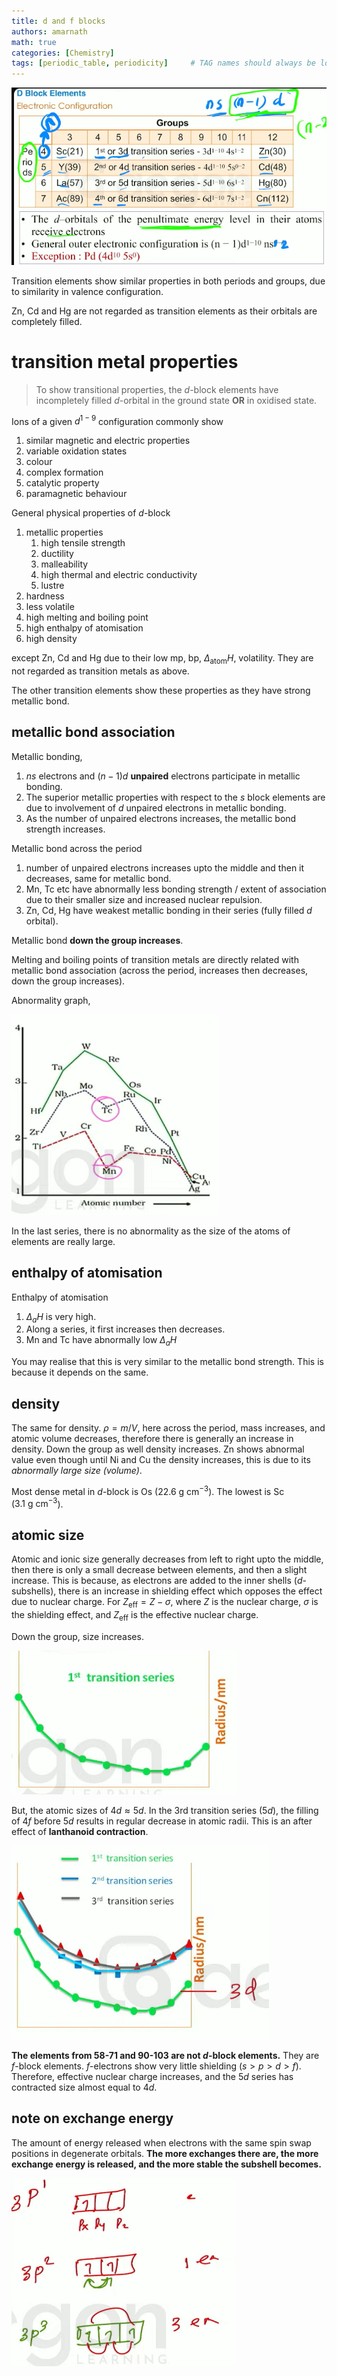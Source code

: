 ```yaml
---
title: d and f blocks
authors: amarnath
math: true
categories: [Chemistry]
tags: [periodic_table, periodicity]     # TAG names should always be lowercase
---
```


![590aee3edddf4ee51a3911d3c2e413e1.png](/assets/images/590aee3edddf4ee51a3911d3c2e413e1.png)

Transition elements show similar properties in both periods and groups, due to similarity in valence configuration.

Zn, Cd and Hg are not regarded as transition elements as their orbitals are completely filled.

# transition metal properties

> To show transitional properties, the _d_-block elements have incompletely filled _d_-orbital in the ground state **OR** in oxidised state.

Ions of a given $d^{1-9}$ configuration commonly show

1. similar magnetic and electric properties
2. variable oxidation states
3. colour
4. complex formation
5. catalytic property
6. paramagnetic behaviour

General physical properties of $d$-block

1. metallic properties
    1. high tensile strength
    2. ductility
    3. malleability
    4. high thermal and electric conductivity
    5. lustre
2. hardness
3. less volatile
4. high melting and boiling point
5. high enthalpy of atomisation
6. high density

except Zn, Cd and Hg due to their low mp, bp, $\Delta_{\text{atom}}H$, volatility. They are not regarded as transition metals as above.

The other transition elements show these properties as they have strong metallic bond.

## metallic bond association

Metallic bonding,

1. $ns$ electrons and $(n-1)d$ **unpaired** electrons participate in metallic bonding.
2. The superior metallic properties with respect to the $s$ block elements are due to involvement of $d$ unpaired electrons in metallic bonding.
3. As the number of unpaired electrons increases, the metallic bond strength increases.

Metallic bond across the period

1. number of unpaired electrons increases upto the middle and then it decreases, same for metallic bond.
2. Mn, Tc etc have abnormally less bonding strength / extent of association due to their smaller size and increased nuclear repulsion.
3. Zn, Cd, Hg have weakest metallic bonding in their series (fully filled $d$ orbital).

Metallic bond **down the group increases**.

Melting and boiling points of transition metals are directly related with metallic bond association (across the period, increases then decreases, down the group increases).

Abnormality graph,

![4968d53bbea7693b32141361aed22ac9.png](/assets/images/4968d53bbea7693b32141361aed22ac9.png)

In the last series, there is no abnormality as the size of the atoms of  elements are really large.

## enthalpy of atomisation

Enthalpy of atomisation

1. $\Delta_a H$ is very high.
2. Along a series, it first increases then decreases.
3. Mn and Tc have abnormally low $\Delta_a H$

You may realise that this is very similar to the metallic bond strength. This is because it depends on the same.

## density

The same for density. $\rho=m/V$, here across the period, mass increases, and atomic volume decreases, therefore there is generally an increase in density. Down the group as well density increases. Zn shows abnormal value even though until Ni and Cu the density increases, this is due to its _abnormally large size (volume)_.

Most dense metal in $d$-block is Os ($22.6 ~\mathrm{g~cm}^{-3}$). The lowest is Sc ($3.1 ~\mathrm{g~cm}^{-3}$).

## atomic size

Atomic and ionic size generally decreases from left to right upto the middle, then there is only a small decrease between elements, and then a slight increase. This is because, as electrons are added to the inner shells ($d$-subshells), there is an increase in shielding effect which opposes the effect due to nuclear charge. For $Z_\text{eff}=Z-\sigma$, where $Z$ is the nuclear charge, $\sigma$ is the shielding effect, and $Z_\text{eff}$ is the effective nuclear charge.

Down the group, size increases.

![a64572ef01ae0efea4710a254ec10eb3.png](/assets/images/a64572ef01ae0efea4710a254ec10eb3.png)

But, the atomic sizes of $4d\approx 5d$. In the 3rd transition series ($5d$), the filling of $4f$ before $5d$ results in regular decrease in atomic radii. This is an after effect of **lanthanoid contraction**.

![9030612653fda843933236c2c8c5beb5.png](/assets/images/9030612653fda843933236c2c8c5beb5.png)

**The elements from 58-71 and 90-103 are not $d$-block elements.** They are $f$-block elements. $f$-electrons show very little shielding ($s>p>d>f$). Therefore, effective nuclear charge increases, and the $5d$ series has contracted size almost equal to $4d$.

## note on exchange energy

The amount of energy released when electrons with the same spin swap positions in degenerate orbitals. **The more exchanges there are, the more exchange energy is released, and the more stable the subshell becomes.**

![b4ab474030f5035d5f589ba125d99e99.png](/assets/images/b4ab474030f5035d5f589ba125d99e99.png)